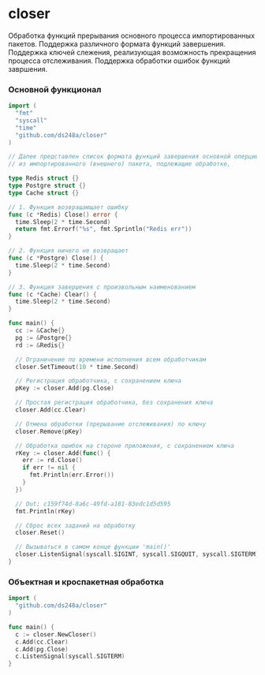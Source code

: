 # closer

Обработка функций прерывания основного процесса импортированных пакетов.
Поддержка различного формата функций завершения.
Поддержка ключей слежения, реализующая возможность прекращения процесса отслеживания.
Поддержка обработки ошибок функций завршения.

### Основной функционал
```go
import (
  "fmt"
  "syscall"
  "time"
  "github.com/ds248a/closer"
)

// Далее представлен список формата функций завершения основной оперции
// из импортированного (внешнего) пакета, подлежащие обработке,

type Redis struct {}
type Postgre struct {}
type Cache struct {}

// 1. Функция возвращающает ошибку
func (c *Redis) Close() error {
  time.Sleep(2 * time.Second)
  return fmt.Errorf("%s", fmt.Sprintln("Redis err"))
}

// 2. Функция ничего не возвращает
func (c *Postgre) Close() {
  time.Sleep(2 * time.Second)
}

// 3. Функция завершения с произвольным наименованием
func (c *Cache) Clear() {
  time.Sleep(2 * time.Second)
}

func main() {
  cc := &Cache{}
  pg := &Postgre{}
  rd := &Redis{}

  // Ограничение по времени исполнения всем обработчикам
  closer.SetTimeout(10 * time.Second)

  // Регистрация обработчика, с сохранением ключа
  pKey := closer.Add(pg.Close)

  // Простая регистрация обработчика, без сохранения ключа
  closer.Add(cc.Clear)

  // Отмена обработки (прерывание отслеживания) по ключу
  closer.Remove(pKey)

  // Обработка ошибок на стороне приложения, с сохранением ключа
  rKey := closer.Add(func() {
    err := rd.Close()
    if err != nil {
      fmt.Println(err.Error())
    }
  })

  // Out: c159f74d-8a6c-49fd-a181-83edc1d5d595
  fmt.Println(rKey)

  // Сброс всех заданий на обработку
  closer.Reset()

  // Вызываться в самом конце функции 'main()'
  closer.ListenSignal(syscall.SIGINT, syscall.SIGQUIT, syscall.SIGTERM)
}

```

### Объектная и кроспакетная обработка

```go
import (
  "github.com/ds248a/closer"
)

func main() {
  c := closer.NewCloser()
  c.Add(cc.Clear)
  c.Add(pg.Close)
  c.ListenSignal(syscall.SIGTERM)
}
```
